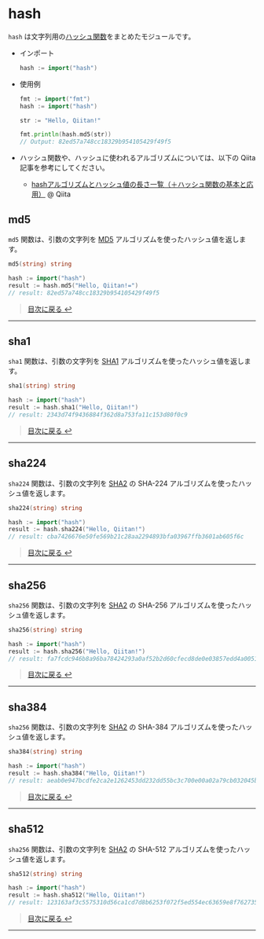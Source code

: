 # hash

`hash` は文字列用の[ハッシュ関数](https://ja.wikipedia.org/wiki/%E3%83%8F%E3%83%83%E3%82%B7%E3%83%A5%E9%96%A2%E6%95%B0)をまとめたモジュールです。

- インポート
    ```go
    hash := import("hash")
    ```
- 使用例
    ```go
    fmt := import("fmt")
    hash := import("hash")

    str := "Hello, Qiitan!"

    fmt.println(hash.md5(str))
    // Output: 82ed57a748cc18329b954105429f49f5
    ```

- ハッシュ関数や、ハッシュに使われるアルゴリズムについては、以下の Qiita 記事を参考にしてください。
  - [hashアルゴリズムとハッシュ値の長さ一覧（＋ハッシュ関数の基本と応用）](https://qiita.com/KEINOS/items/c92268386d265042ea16) @ Qiita

## md5

`md5` 関数は、引数の文字列を [MD5](https://ja.wikipedia.org/wiki/MD5) アルゴリズムを使ったハッシュ値を返します。

```go
md5(string) string
```

```go
hash := import("hash")
result := hash.md5("Hello, Qiitan!=")
// result: 82ed57a748cc18329b954105429f49f5
```

> [目次に戻る ↩️](../)

---

## sha1

`sha1` 関数は、引数の文字列を [SHA1](https://ja.wikipedia.org/wiki/SHA-1) アルゴリズムを使ったハッシュ値を返します。

```go
sha1(string) string
```

```go
hash := import("hash")
result := hash.sha1("Hello, Qiitan!")
// result: 2343d74f9436884f362d8a753fa11c153d80f0c9
```

> [目次に戻る ↩️](../)

---

## sha224

`sha224` 関数は、引数の文字列を [SHA2](https://ja.wikipedia.org/wiki/SHA-2) の SHA-224 アルゴリズムを使ったハッシュ値を返します。

```go
sha224(string) string
```

```go
hash := import("hash")
result := hash.sha224("Hello, Qiitan!")
// result: cba7426676e50fe569b21c28aa2294893bfa03967ffb3601ab605f6c
```

> [目次に戻る ↩️](../)

---

## sha256

`sha256` 関数は、引数の文字列を [SHA2](https://ja.wikipedia.org/wiki/SHA-2) の SHA-256 アルゴリズムを使ったハッシュ値を返します。

```go
sha256(string) string
```

```go
hash := import("hash")
result := hash.sha256("Hello, Qiitan!")
// result: fa7fcdc946b8a96ba78424293a0af52b2d60cfecd8de0e03857edd4a005147f1
```

> [目次に戻る ↩️](../)

---

## sha384

`sha256` 関数は、引数の文字列を [SHA2](https://ja.wikipedia.org/wiki/SHA-2) の SHA-384 アルゴリズムを使ったハッシュ値を返します。

```go
sha384(string) string
```

```go
hash := import("hash")
result := hash.sha384("Hello, Qiitan!")
// result: aeab0e947bcdfe2ca2e1262453dd232dd55bc3c700e00a02a79cb032045be3ac9e5cd4e989416f14763d0283a773c5fd
```

> [目次に戻る ↩️](../)

---

## sha512

`sha256` 関数は、引数の文字列を [SHA2](https://ja.wikipedia.org/wiki/SHA-2) の SHA-512 アルゴリズムを使ったハッシュ値を返します。

```go
sha512(string) string
```

```go
hash := import("hash")
result := hash.sha512("Hello, Qiitan!")
// result: 123163af3c5575310d56ca1cd7d8b6253f072f5ed554ec63659e8f7627359742e1b621cd3a10fb95e72ce03d2deacbb94efbc11db8768d394b6eadd1606203a2
```

> [目次に戻る ↩️](../)

---
